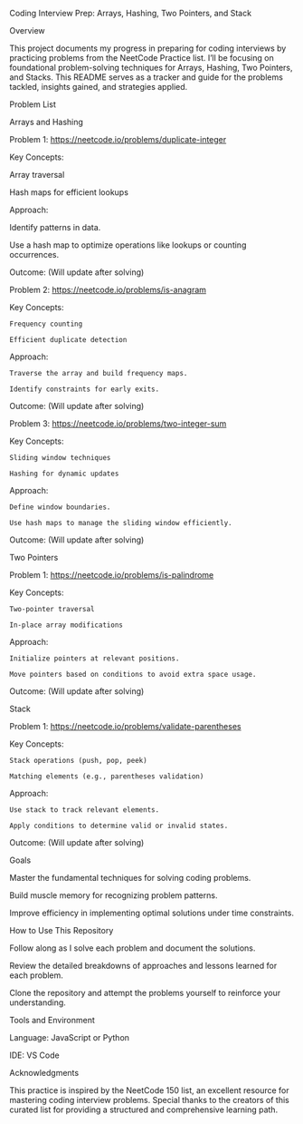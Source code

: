 Coding Interview Prep: Arrays, Hashing, Two Pointers, and Stack

Overview

This project documents my progress in preparing for coding interviews by practicing problems from the NeetCode Practice list. I’ll be focusing on foundational problem-solving techniques for Arrays, Hashing, Two Pointers, and Stacks. This README serves as a tracker and guide for the problems tackled, insights gained, and strategies applied.

Problem List

Arrays and Hashing

Problem 1: https://neetcode.io/problems/duplicate-integer

  Key Concepts:

  Array traversal

  Hash maps for efficient lookups

  Approach:

  Identify patterns in data.
  
  Use a hash map to optimize operations like lookups or counting occurrences.

  Outcome: (Will update after solving)

Problem 2: https://neetcode.io/problems/is-anagram

  Key Concepts:

    Frequency counting

    Efficient duplicate detection

  Approach:

    Traverse the array and build frequency maps.

    Identify constraints for early exits.

  Outcome: (Will update after solving)

Problem 3: https://neetcode.io/problems/two-integer-sum

  Key Concepts:

    Sliding window techniques

    Hashing for dynamic updates

  Approach:

    Define window boundaries.

    Use hash maps to manage the sliding window efficiently.

Outcome: (Will update after solving)

Two Pointers

Problem 1: https://neetcode.io/problems/is-palindrome

  Key Concepts:

    Two-pointer traversal

    In-place array modifications

  Approach:

    Initialize pointers at relevant positions.

    Move pointers based on conditions to avoid extra space usage.

Outcome: (Will update after solving)

Stack

Problem 1: https://neetcode.io/problems/validate-parentheses

  Key Concepts:

    Stack operations (push, pop, peek)
  
    Matching elements (e.g., parentheses validation)

  Approach:

    Use stack to track relevant elements.

    Apply conditions to determine valid or invalid states.

  Outcome: (Will update after solving)

Goals

Master the fundamental techniques for solving coding problems.

Build muscle memory for recognizing problem patterns.

Improve efficiency in implementing optimal solutions under time constraints.

How to Use This Repository

Follow along as I solve each problem and document the solutions.

Review the detailed breakdowns of approaches and lessons learned for each problem.

Clone the repository and attempt the problems yourself to reinforce your understanding.

Tools and Environment

Language: JavaScript or Python

IDE: VS Code


Acknowledgments

This practice is inspired by the NeetCode 150 list, an excellent resource for mastering coding interview problems. Special thanks to the creators of this curated list for providing a structured and comprehensive learning path.
